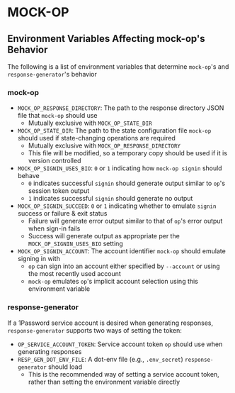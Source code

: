 # MOCK-OP

## Environment Variables Affecting mock-op's Behavior

The following is a list of environment variables that determine `mock-op`'s and `response-generator`'s behavior

### mock-op

- `MOCK_OP_RESPONSE_DIRECTORY`: The path to the response directory JSON file that `mock-op` should use
  - Mutually exclusive with `MOCK_OP_STATE_DIR`
- `MOCK_OP_STATE_DIR`: The path to the state configuration file `mock-op` should used if state-changing operations are required
  - Mutually exclusive with `MOCK_OP_RESPONSE_DIRECTORY`
  - This file will be modified, so a temporary copy should be used if it is version controlled
- `MOCK_OP_SIGNIN_USES_BIO`: `0` or `1` indicating how `mock-op signin` should behave
  - `0` indicates successful `signin` should generate output similar to `op`'s session token output
  - `1` indicates successful `signin` should generate no output
- `MOCK_OP_SIGNIN_SUCCEED`: `0` or `1` indicating whether to emulate `signin` success or failure & exit status
  - Failure will generate error output similar to that of `op`'s error output when sign-in fails
  - Success will generate output as appropriate per the `MOCK_OP_SIGNIN_USES_BIO` setting
- `MOCK_OP_SIGNIN_ACCOUNT`: The account identifier `mock-op` should emulate signing in with
  - `op` can sign into an account either specified by `--account` or using the most recently used account
  - `mock-op` emulates `op`'s implicit account selection using this environment variable

### response-generator

If a 1Password service account is desired when generating responses, `response-generator` supports two ways of setting the token:

- `OP_SERVICE_ACCOUNT_TOKEN`: Service account token `op` should use when generating responses
- `RESP_GEN_DOT_ENV_FILE`: A dot-env file (e.g., `.env_secret`) `response-generator` should load
  - This is the recommended way of setting a service account token, rather than setting the environment variable directly
